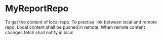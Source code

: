 # MyReportRepo
To get the content of local repo. To practise link between local and remote repo. Local content shall be pushed in remote. When remote content changes fetch shall notify in local
